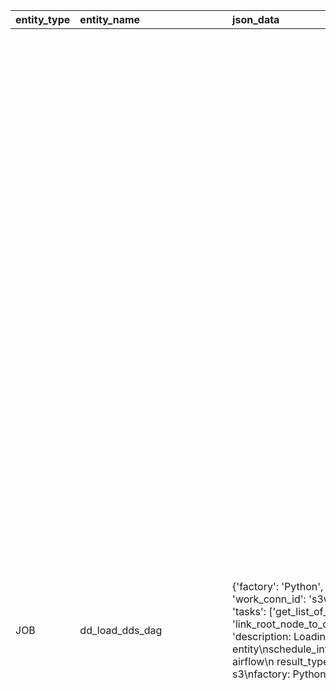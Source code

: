 | entity_type   | entity_name                   | json_data                                                                                                                                                                                                                                                                                                                                                                                                                                                                                                                                                                                                                                                                                                                                                                                                                                                                                                                                                                                                                                                                                                                                                                                                                                                                                                                                                                                     | urn                                              | entity_name_short   | search_data                                                                    | json_system                                                       | info                                                                      | codes                                                                                                                                                                                                                                                                                                                                                                                                                                                                                                                                                                                                                                                                                                                                                                                                                                                                                                                                                                                                                                                                                                                                                                                                                                                                                                                                                                                                                                                                                                                                                                                                                                                                                                                                                                                                                                                                                                                                                                                                                                                                                                                                                                                                                                                                                                                                                                                                                                                                                                                                                                                                                                                                                                                                                                                                                                                                                                                                                                                                                                                                                                                                                                                                                                                                                                                                                                                                                                                                                                                                                                                                                                                                                                                                                                                                                                                                                                                                                                                                                                                                                                                                                                                                                                                                                                                                                                                                                                                                                                                                                                                                                                                                                                                                                                                                                                                                                                                                                                                                                                                                                                                                                                                                                                                                                                                                                                                                                                                                                                                                                                                                                                                                                                                                                                                                                                                                                                                                                                                                                                                                                                                                                                                                                                                                                                                                                                                                                                                                                                                                                                                                                                                                                                                                                                                                                                                                                                                                                                                                                                                                                                                                                                                                                                                                                                                                                                                                                                                                                                                                                                                                                                                                                                                                                                                                                                                                                                                                                                                                                                                                                                                                                                                                                                                                                                                                                                                                                                                                                                                                                                                                                                                                                                                                                                                                                                                                                                                                                                                                                                                                                                                                                                                                                                                                                                                                                                                                                                                                                                                                                                                                                                                                                                                                                                                                                                                                                                                                                                                                                                                                                                                                                                                                                                                                                                                                                                                                                                                                                                                                                                                                                                                                                                                                                                                                                                                                                                                                                                                                                                                                                                                                                                                                                                                                                                                                                                                                                                                                                                                                                                                                                                                                                                                                                                                                                                                                                                                                                                                                                                                                                                                                                                                                                                                                                                                                                                                                                                                                                                                                                                                                                                                                                                                                                                                                                                                                                                                                                                                                                                                                                                                                                                                                                                                                                                                                                                                                                                                                                                                                                                                                                                                                                                                                                                                                                                                                                                                                                                                                                                                                                                                                                                                                                                                                                                                                                                                                                                                                                                                                                                                                                                                                                                                                                                                                                                                                                                                                                                                                                                                                                                                                                                                                                                                                                                                                                                                                                                                                                                                                                                                                                                                                                                                                                                                                                                                                                                                                                                                                                                                                                                                                                                                                                                                                                                                                                                                                                                                                                                                                                                                                                                                                                                                                                                                                                                                                                                                                                                                                                                                                                                                                                                                                                                                                                                                                                                                                                                                                                                                                                                                                                                                                                                                                                                                                                                                                                                                                                                                                                                                                                                                                                                                                                                                                                                                                                                                                                                                                                                                                                                                                                                                                                                                                                                                                                                                                                                                                                                                                                                                                                                                                                                                                                                                                                                                                                                                                                                                                                                                                                                                                                                                                                                                                                                                                                                                                                                                                                   | tags                 |
|:--------------|:------------------------------|:----------------------------------------------------------------------------------------------------------------------------------------------------------------------------------------------------------------------------------------------------------------------------------------------------------------------------------------------------------------------------------------------------------------------------------------------------------------------------------------------------------------------------------------------------------------------------------------------------------------------------------------------------------------------------------------------------------------------------------------------------------------------------------------------------------------------------------------------------------------------------------------------------------------------------------------------------------------------------------------------------------------------------------------------------------------------------------------------------------------------------------------------------------------------------------------------------------------------------------------------------------------------------------------------------------------------------------------------------------------------------------------------|:-------------------------------------------------|:--------------------|:-------------------------------------------------------------------------------|:------------------------------------------------------------------|:--------------------------------------------------------------------------|:--------------------------------------------------------------------------------------------------------------------------------------------------------------------------------------------------------------------------------------------------------------------------------------------------------------------------------------------------------------------------------------------------------------------------------------------------------------------------------------------------------------------------------------------------------------------------------------------------------------------------------------------------------------------------------------------------------------------------------------------------------------------------------------------------------------------------------------------------------------------------------------------------------------------------------------------------------------------------------------------------------------------------------------------------------------------------------------------------------------------------------------------------------------------------------------------------------------------------------------------------------------------------------------------------------------------------------------------------------------------------------------------------------------------------------------------------------------------------------------------------------------------------------------------------------------------------------------------------------------------------------------------------------------------------------------------------------------------------------------------------------------------------------------------------------------------------------------------------------------------------------------------------------------------------------------------------------------------------------------------------------------------------------------------------------------------------------------------------------------------------------------------------------------------------------------------------------------------------------------------------------------------------------------------------------------------------------------------------------------------------------------------------------------------------------------------------------------------------------------------------------------------------------------------------------------------------------------------------------------------------------------------------------------------------------------------------------------------------------------------------------------------------------------------------------------------------------------------------------------------------------------------------------------------------------------------------------------------------------------------------------------------------------------------------------------------------------------------------------------------------------------------------------------------------------------------------------------------------------------------------------------------------------------------------------------------------------------------------------------------------------------------------------------------------------------------------------------------------------------------------------------------------------------------------------------------------------------------------------------------------------------------------------------------------------------------------------------------------------------------------------------------------------------------------------------------------------------------------------------------------------------------------------------------------------------------------------------------------------------------------------------------------------------------------------------------------------------------------------------------------------------------------------------------------------------------------------------------------------------------------------------------------------------------------------------------------------------------------------------------------------------------------------------------------------------------------------------------------------------------------------------------------------------------------------------------------------------------------------------------------------------------------------------------------------------------------------------------------------------------------------------------------------------------------------------------------------------------------------------------------------------------------------------------------------------------------------------------------------------------------------------------------------------------------------------------------------------------------------------------------------------------------------------------------------------------------------------------------------------------------------------------------------------------------------------------------------------------------------------------------------------------------------------------------------------------------------------------------------------------------------------------------------------------------------------------------------------------------------------------------------------------------------------------------------------------------------------------------------------------------------------------------------------------------------------------------------------------------------------------------------------------------------------------------------------------------------------------------------------------------------------------------------------------------------------------------------------------------------------------------------------------------------------------------------------------------------------------------------------------------------------------------------------------------------------------------------------------------------------------------------------------------------------------------------------------------------------------------------------------------------------------------------------------------------------------------------------------------------------------------------------------------------------------------------------------------------------------------------------------------------------------------------------------------------------------------------------------------------------------------------------------------------------------------------------------------------------------------------------------------------------------------------------------------------------------------------------------------------------------------------------------------------------------------------------------------------------------------------------------------------------------------------------------------------------------------------------------------------------------------------------------------------------------------------------------------------------------------------------------------------------------------------------------------------------------------------------------------------------------------------------------------------------------------------------------------------------------------------------------------------------------------------------------------------------------------------------------------------------------------------------------------------------------------------------------------------------------------------------------------------------------------------------------------------------------------------------------------------------------------------------------------------------------------------------------------------------------------------------------------------------------------------------------------------------------------------------------------------------------------------------------------------------------------------------------------------------------------------------------------------------------------------------------------------------------------------------------------------------------------------------------------------------------------------------------------------------------------------------------------------------------------------------------------------------------------------------------------------------------------------------------------------------------------------------------------------------------------------------------------------------------------------------------------------------------------------------------------------------------------------------------------------------------------------------------------------------------------------------------------------------------------------------------------------------------------------------------------------------------------------------------------------------------------------------------------------------------------------------------------------------------------------------------------------------------------------------------------------------------------------------------------------------------------------------------------------------------------------------------------------------------------------------------------------------------------------------------------------------------------------------------------------------------------------------------------------------------------------------------------------------------------------------------------------------------------------------------------------------------------------------------------------------------------------------------------------------------------------------------------------------------------------------------------------------------------------------------------------------------------------------------------------------------------------------------------------------------------------------------------------------------------------------------------------------------------------------------------------------------------------------------------------------------------------------------------------------------------------------------------------------------------------------------------------------------------------------------------------------------------------------------------------------------------------------------------------------------------------------------------------------------------------------------------------------------------------------------------------------------------------------------------------------------------------------------------------------------------------------------------------------------------------------------------------------------------------------------------------------------------------------------------------------------------------------------------------------------------------------------------------------------------------------------------------------------------------------------------------------------------------------------------------------------------------------------------------------------------------------------------------------------------------------------------------------------------------------------------------------------------------------------------------------------------------------------------------------------------------------------------------------------------------------------------------------------------------------------------------------------------------------------------------------------------------------------------------------------------------------------------------------------------------------------------------------------------------------------------------------------------------------------------------------------------------------------------------------------------------------------------------------------------------------------------------------------------------------------------------------------------------------------------------------------------------------------------------------------------------------------------------------------------------------------------------------------------------------------------------------------------------------------------------------------------------------------------------------------------------------------------------------------------------------------------------------------------------------------------------------------------------------------------------------------------------------------------------------------------------------------------------------------------------------------------------------------------------------------------------------------------------------------------------------------------------------------------------------------------------------------------------------------------------------------------------------------------------------------------------------------------------------------------------------------------------------------------------------------------------------------------------------------------------------------------------------------------------------------------------------------------------------------------------------------------------------------------------------------------------------------------------------------------------------------------------------------------------------------------------------------------------------------------------------------------------------------------------------------------------------------------------------------------------------------------------------------------------------------------------------------------------------------------------------------------------------------------------------------------------------------------------------------------------------------------------------------------------------------------------------------------------------------------------------------------------------------------------------------------------------------------------------------------------------------------------------------------------------------------------------------------------------------------------------------------------------------------------------------------------------------------------------------------------------------------------------------------------------------------------------------------------------------------------------------------------------------------------------------------------------------------------------------------------------------------------------------------------------------------------------------------------------------------------------------------------------------------------------------------------------------------------------------------------------------------------------------------------------------------------------------------------------------------------------------------------------------------------------------------------------------------------------------------------------------------------------------------------------------------------------------------------------------------------------------------------------------------------------------------------------------------------------------------------------------------------------------------------------------------------------------------------------------------------------------------------------------------------------------------------------------------------------------------------------------------------------------------------------------------------------------------------------------------------------------------------------------------------------------------------------------------------------------------------------------------------------------------------------------------------------------------------------------------------------------------------------------------------------------------------------------------------------------------------------------------------------------------------------------------------------------------------------------------------------------------------------------------------------------------------------------------------------------------------------------------------------------------------------------------------------------------------------------------------------------------------------------------------------------------------------------------------------------------------------------------------------------------------------------------------------------------------------------------------------------------------------------------------------------------------------------------------------------------------------------------------------------------------------------------------------------------------------------------------------------------------------------------------------------------------------------------------------------------------------------------------------------------------------------------------------------------------------------------------------------------------------------------------------------------------------------------------------------------------------------------------------------------------------------------------------------------------------------------------------------------------------------------------------------------------------------------------------------------------------------------------------------------------------------------------------------------------------------------------------------------------------------------------------------------------------------------------------------------------------------------------------------------------------------------------------------------------------------------------------------------------------------------------------------------------------------------------------------------------------------------------------------------------------------------------------------------------------------------------------------------------------------------------------------------------------------------------------------------------------------------------------------------------------------------------------------------------------------------------------------------------------------------------------------------------------------------------------------------------------------------------------------------------------------------------------------------------------------------------------------------------------------------------------------------------------------------------------------------------------------------------------------------------------------------------------------------------------------------------------------------------------------------------------------------------------------------------------------------------------------------------------------------------------------------------------------------------------------------------------------------------------------------------|:---------------------|
| JOB           | dd_load_dds_dag               | {'factory': 'Python', 'default_args': {'owner': 'airflow', 'result_type': 'pickle', 'retries': 1, 'work_conn_id': 's3work', 'work_type': 's3'}, 'schedule_interval': '18 03 * * *', 'tasks': ['get_list_of_dags', 'add_code_files_to_dags', 'transform_dag_to_entity', 'link_root_node_to_dag', 'upload_dds_entity', 'upload_dds_relation'], 'meta_yaml': 'description: Loading meta information from dag to data detective entity\nschedule_interval: 18 03 * * *\ntags:\n  - dds\ndefault_args:\n  owner: airflow\n  result_type: pickle\n  retries: 1\n  work_conn_id: s3work\n  work_type: s3\nfactory: Python\n'}                                                                                                                                                                                                                                                                                                                                                                                                                                                                                                                                                                                                                                                                                                                                                                        | urn:job:dd:airflow:dd_load_dds_dag               |                     | urn:job:dd:airflow:dd_load_dds_dag dd_load_dds_dag                             | {'system_for_search': 'Data Detective', 'type_for_search': 'Job'} | Loading meta information from dag to data detective entity                | [{'header': 'DAG main meta.yaml', 'language': 'yaml', 'data': 'description: Loading meta information from dag to data detective entity\nschedule_interval: 18 03 * * *\ntags:\n  - dds\ndefault_args:\n  owner: airflow\n  result_type: pickle\n  retries: 1\n  work_conn_id: s3work\n  work_type: s3\nfactory: Python\n', 'opened': '1'}, {'header': 'code/code.py', 'language': 'py', 'data': 'from pathlib import Path\n\nfrom airflow.models import DagBag\nfrom pandas import DataFrame\nimport petl\n\nfrom data_detective_airflow.dag_generator import TDag\nfrom data_detective_airflow.operators import PgSingleTargetLoader, PyTransform\n\nfrom common.builders import JsonSystemBuilder, CodeBuilder\nfrom common.utilities.entity_enums import (\n    ENTITY_CORE_FIELDS, RELATION_CORE_FIELDS,\n    EntityTypes, EntityFields,\n    RelationTypes, RelationFields,\n)\nfrom common.urn import get_etl_job, get_tree_node\nfrom common.utilities.search_enums import SystemForSearch, TypeForSearch\n\n\ndef _get_code_files(path: str, code_type: str, exclude_files: list = None) -> list[dict]:\n    """Get contents of DAG code files\n\n    :param path: str name of absolute path to get code files\n    :param code_type: str suffix for code files (like *.py, *.sql, *.yaml)\n    :param exclude_files: list of relative path to exclude files\n    :return: list of dict [{\'name\': \'relative path to file name\n                            \'type\': \'suffix from code_type\'\n                            \'data\': \'contents of file in text mode\':}]\n    """\n    pathname = Path(path)\n    if not exclude_files:\n        exclude_files = []\n\n    result = [{\'name\': str(code_file.relative_to(pathname)),\n               \'type\': code_type,\n               \'data\': code_file.read_text(encoding=\'utf-8\')}\n              for code_file in pathname.glob(f\'**/*.{code_type}\')\n              if code_file not in [pathname / ex_file for ex_file in exclude_files]]\n\n    return result\n\n\ndef get_list_of_dags(_context: dict) -> tuple[tuple]:\n    """Get list of dags from airflow.models DagBag\n\n    :param _context: airflow DAG task run context\n    :return: tuple_of_tuples dags metadata (\'dag_id\', \'dag_dir\', \'factory\', \'schedule_interval\', \'description\',\n                                            \'default_args\', \'tags\', \'tasks\')\n    """\n    dag_info = [\'dag_id\', \'dag_dir\', \'factory\', \'schedule_interval\', \'description\', \'default_args\', \'tags\']\n\n    dag_list = [dag_info + [\'tasks\']] + [\n        ([getattr(dag, info, None) for info in dag_info] + [[task.task_id for task in dag.tasks]])\n        for dag in DagBag().dags.values()\n    ]\n\n    return petl.wrap(dag_list).tupleoftuples()\n\n\ndef add_code_files_to_dags(_context: dict, dags: tuple[tuple]) -> tuple[tuple]:\n    """Add code file contents to dags info\n\n    :param _context: airflow DAG task run context\n    :param dags: tuple_of_tuples dags metadata (\'dag_id\', \'dag_dir\', \'factory\', \'schedule_interval\', \'description\',\n                                                \'default_args\', \'tags\', \'tasks\')\n    :return: dags + (\'meta_yaml\', \'yaml_files\', \'py_files\', \'sql_files\')\n    """\n    result = (petl.wrap(dags)\n              .addfield(\'meta_yaml\', lambda row: (Path(row[\'dag_dir\']) / \'meta.yaml\').read_text(encoding=\'utf-8\'))\n              .addfield(\'yaml_files\', lambda row: _get_code_files(row[\'dag_dir\'], \'yaml\', exclude_files=[\'meta.yaml\']))\n              .addfield(\'py_files\', lambda row: _get_code_files(row[\'dag_dir\'], \'py\'))\n              .addfield(\'sql_files\', lambda row: _get_code_files(row[\'dag_dir\'], \'sql\'))\n              )\n\n    return result.tupleoftuples()\n\n\ndef transform_dag_to_entity(_context: dict, dags: tuple[tuple]) -> DataFrame:\n    """Transform DAGs metadata to dds entity table format\n\n    :param _context: airflow DAG task run context\n    :param dags: dags metadata (\'dag_id\', \'dag_dir\', \'factory\', \'schedule_interval\', \'description\',\n                                \'default_args\', \'tags\', \'tasks\', \'meta_yaml\', \'yaml_files\', \'py_files\', \'sql_files\')\n    :return: [ENTITY_CORE_FIELDS] + [EntityFields.JSON_SYSTEM, EntityFields.INFO, EntityFields.CODES]\n    """\n    json_system_builder = JsonSystemBuilder(\n        system_for_search=SystemForSearch.DATA_DETECTIVE.name,\n        type_for_search=TypeForSearch.JOB.name,\n    )\n\n    meta_yaml_code_builder = CodeBuilder(header=\'DAG main meta.yaml\', opened=True, language=\'yaml\')\n    dag_code_builder = CodeBuilder(opened=False)\n\n    result = (petl.wrap(dags)\n              .addfield(EntityFields.URN, lambda row: get_etl_job(\'dd\', \'airflow\', row[\'dag_id\']))\n              .addfield(EntityFields.ENTITY_NAME, lambda row: row[\'dag_id\'])\n              .addfield(EntityFields.ENTITY_NAME_SHORT, None)\n              .addfield(EntityFields.ENTITY_TYPE, EntityTypes.JOB)\n              .addfield(EntityFields.JSON_SYSTEM, json_system_builder())\n              .addfield(EntityFields.SEARCH_DATA,\n                        lambda row: f"{row[EntityFields.URN]} {row[EntityFields.ENTITY_NAME]}")\n              .addfield(EntityFields.JSON_DATA, lambda row: dict(factory=row[\'factory\'],\n                                                                 default_args=row[\'default_args\'],\n                                                                 schedule_interval=row[\'schedule_interval\'],\n                                                                 tasks=row[\'tasks\'],\n                                                                 meta_yaml=row[\'meta_yaml\']))\n              .addfield(EntityFields.CODES,\n                        lambda row: (\n                            [meta_yaml_code_builder(data=row[\'meta_yaml\'])] +\n                            [dag_code_builder(header=code[\'name\'], language=code[\'type\'], data=code[\'data\'])\n                             for code in row[\'yaml_files\']] +\n                            [dag_code_builder(header=code[\'name\'], language=code[\'type\'], data=code[\'data\'])\n                             for code in row[\'py_files\']] +\n                            [dag_code_builder(header=code[\'name\'], language=code[\'type\'], data=code[\'data\'])\n                             for code in row[\'sql_files\']]\n                        )\n                        )\n              .rename(\'description\', EntityFields.INFO)\n              .rename(\'tags\', EntityFields.TAGS)\n              .cut(list(ENTITY_CORE_FIELDS) + [EntityFields.JSON_SYSTEM, EntityFields.INFO,\n                                               EntityFields.CODES, EntityFields.TAGS])\n              .distinct(key=EntityFields.URN)\n              )\n\n    return result.todataframe()\n\n\ndef link_root_node_to_dag(_context: dict, dags: DataFrame) -> DataFrame:\n    """Link dags to root tree node urn:tree_node:root:etl_dags\n\n    :param _context: airflow DAG task run context\n    :param dags: [ENTITY_CORE_FIELDS] + [EntityFields.JSON_SYSTEM, EntityFields.INFO, EntityFields.CODES]]\n    :return: DataFrame RELATION_CORE_FIELDS\n    """\n    result = (petl.fromdataframe(dags)\n              .cut([EntityFields.URN])\n              .addfield(RelationFields.SOURCE, lambda row: get_tree_node([\'ETL DAGS\']))\n              .rename(EntityFields.URN, RelationFields.DESTINATION)\n              .addfield(RelationFields.TYPE, RelationTypes.Contains)\n              .addfield(RelationFields.ATTRIBUTE, None)\n              .cut(list(RELATION_CORE_FIELDS))\n              .distinct()\n              )\n    return result.todataframe()\n\n\ndef fill_dag(t_dag: TDag):\n\n    PyTransform(\n        task_id=\'get_list_of_dags\',\n        description=\'Get list of DAGs from airflow DagBag\',\n        transformer_callable=get_list_of_dags,\n        dag=t_dag,\n    )\n\n    PyTransform(\n        task_id=\'add_code_files_to_dags\',\n        description=\'Add code file contents to dags info\',\n        source=[\'get_list_of_dags\'],\n        transformer_callable=add_code_files_to_dags,\n        dag=t_dag,\n    )\n\n    PyTransform(\n        task_id=\'transform_dag_to_entity\',\n        description=\'Transform dags metadata to dds.entity\',\n        source=[\'add_code_files_to_dags\'],\n        transformer_callable=transform_dag_to_entity,\n        dag=t_dag,\n    )\n\n    PyTransform(\n        task_id=\'link_root_node_to_dag\',\n        description=\'Link dags to root tree node\',\n        transformer_callable=link_root_node_to_dag,\n        source=[\'transform_dag_to_entity\'],\n        dag=t_dag\n    )\n\n    PgSingleTargetLoader.upload_dds_entity(dag=t_dag, sources=[\'transform_dag_to_entity\'])\n    PgSingleTargetLoader.upload_dds_relation(dag=t_dag, sources=[\'link_root_node_to_dag\'])\n', 'opened': '0'}]                                                                                                                                                                                                                                                                                                                                                                                                                                                                                                                                                                                                                                                                                                                                                                                                                                                                                                                                                                                                                                                                                                                                                                                                                                                                                                                                                                                                                                                                                                                                                                                                                                                                                                                                                                                                                                                                                                                                                                                                                                                                                                                                                                                                                                                                                                                                                                                                                                                                                                                                                                                                                                                                                                                                                                                                                                                                                                                                                                                                                                                                                                                                                                                                                                                                                                                                                                                                                                                                                                                                                                                                                                                                                                                                                                                                                                                                                                                                                                                                                                                                                                                                                                                                                                                                                                                                                                                                                                                                                                                                                                                                                                                                                                                                                                                                                                                                                                                                                                                                                                                                                                                                                                                                                                                                                                                                                                                                                                                                                                                                                                                                                                                                                                                                                                                                                                                                                                                                                                                                                                                                                                                                                                                                                                                                                                                                                                                                                                                                                                                                                                                                                                                                                                                                                                                                                                                                                                                                                                                                                                                                                                                                                                                                                                                                                                                                                                                                                                                                                                                                                                                                                                                                                                                                                                                                                                                                                                                                                                                                                                                                                                                                                                                                                                                                                                                                                                                                                                                                                                                                                                                                                                                                                                                                                                                                                                                                                                                                                                                                                                                                                                                                                                                                                                                                                                                                                                                                                                                                                                                                                                                                                                                                                                                                                                                                                                                                                                                                                                                                                                                                                                                                                                                                                                                                                                                                                                                                                                                                                                                                                                                                                                                                                                                                      | ['dds']              |
| JOB           | dd_load_dds_pg                | {'factory': 'Python', 'default_args': {'owner': 'airflow', 'result_type': 'pickle', 'retries': 1, 'work_conn_id': 's3work', 'work_type': 's3'}, 'schedule_interval': '13 03 * * *', 'tasks': ['dump_pg_schemas', 'dump_pg_tables', 'dump_pg_columns', 'transform_schema_to_entity', 'transform_table_to_entity', 'transform_column_to_entity', 'link_schema_to_table', 'link_table_to_column', 'link_root_node_to_schema', 'append_entities', 'append_relations', 'upload_dds_entity', 'upload_dds_relation'], 'meta_yaml': 'description: Loading meta information from postgres database\nschedule_interval: 13 03 * * *\ntags:\n  - dds\ndefault_args:\n  owner: airflow\n  result_type: pickle\n  retries: 1\n  work_conn_id: s3work\n  work_type: s3\nfactory: Python\n'}                                                                                                                                                                                                                                                                                                                                                                                                                                                                                                                                                                                                                 | urn:job:dd:airflow:dd_load_dds_pg                |                     | urn:job:dd:airflow:dd_load_dds_pg dd_load_dds_pg                               | {'system_for_search': 'Data Detective', 'type_for_search': 'Job'} | Loading meta information from postgres database                           | [{'header': 'DAG main meta.yaml', 'language': 'yaml', 'data': 'description: Loading meta information from postgres database\nschedule_interval: 13 03 * * *\ntags:\n  - dds\ndefault_args:\n  owner: airflow\n  result_type: pickle\n  retries: 1\n  work_conn_id: s3work\n  work_type: s3\nfactory: Python\n', 'opened': '1'}, {'header': 'code/code.py', 'language': 'py', 'data': 'from pandas import DataFrame\nimport petl\n\nfrom data_detective_airflow.constants import PG_CONN_ID\nfrom data_detective_airflow.dag_generator import TDag\nfrom data_detective_airflow.operators import DBDump, PgSingleTargetLoader, PyTransform\nfrom data_detective_airflow.utils.petl_utils import appender_petl2pandas\n\nfrom common.builders import JsonSystemBuilder, TableInfoBuilder, TableInfoDescriptionType\nfrom common.urn import get_tree_node, get_schema, get_table, get_column\nfrom common.utils import get_readable_size_bytes\nfrom common.utilities.entity_enums import (\n    ENTITY_CORE_FIELDS, RELATION_CORE_FIELDS,\n    EntityTypes, EntityFields,\n    RelationTypes, RelationFields\n)\nfrom common.utilities.search_enums import CardType, SystemForSearch, TypeForSearch\n\n\ndef transform_schema_to_entity(_context: dict, schemas: DataFrame) -> tuple[tuple]:\n    """Transform schema metadata to dds entity table format\n    :param _context: airflow DAG task run context\n    :param schemas: Dataframe[\'schema_name\', \'schema_owner\', \'schema_acl\', \'schema_description\']\n    :return: petl.tables(ENTITY_CORE_FIELDS + EntityFields.TABLES, EntityFields.JSON_SYSTEM, EntityFields.INFO)\n    """\n    json_system_builder = JsonSystemBuilder(\n        system_for_search=SystemForSearch.POSTGRES.name,\n        type_for_search=TypeForSearch.SCHEMA.name,\n        card_type=CardType.SCHEMA.name,\n    )\n\n    schema_table_info_description = TableInfoDescriptionType(\n        keys={\n            \'schema_owner\': \'Owner\',\n            \'schema_acl\': \'Access privileges\',\n        },\n        header=\'General\',\n        display_headers=\'0\',\n        orientation=\'vertical\'\n    )\n    schema_table_info_builder = TableInfoBuilder(schema_table_info_description)\n\n    result = (petl.fromdataframe(schemas)\n              .addfield(EntityFields.ENTITY_TYPE, EntityTypes.SCHEMA)\n              .addfield(EntityFields.ENTITY_NAME, lambda row: row[\'schema_name\'])\n              .addfield(EntityFields.ENTITY_NAME_SHORT, None)\n              .addfield(EntityFields.URN,\n                        lambda row: get_schema(\'postgres\', \'pg\', \'airflow\', row[EntityFields.ENTITY_NAME]))\n              .rename(\'schema_description\', EntityFields.INFO)\n              .addfield(EntityFields.JSON_DATA,\n                        lambda row: dict(schema_owner=row[\'schema_owner\'], schema_acl=row[\'schema_acl\']))\n              .addfield(EntityFields.TABLES, lambda row: [schema_table_info_builder(row)])\n              .addfield(EntityFields.JSON_SYSTEM, json_system_builder())\n              .addfield(EntityFields.SEARCH_DATA,\n                        lambda row: f"{row[EntityFields.URN]} {row[EntityFields.ENTITY_NAME]}")\n              .cut(list(ENTITY_CORE_FIELDS)\n                   + [EntityFields.TABLES, EntityFields.JSON_SYSTEM, EntityFields.INFO])\n              .distinct(key=EntityFields.URN)\n              )\n    return result.tupleoftuples()\n\n\ndef transform_table_to_entity(_context: dict, tables: DataFrame) -> tuple[tuple]:\n    """Transform tables metadata to dds entity table format\n    :param _context: airflow DAG task run context\n    :param tables: Dataframe[\'schema_name\', \'table_name\', \'table_owner\', \'estimated_rows\',\n                             \'table_size\', \'full_table_size\', \'index_json\']\n    :return: petl.tables(ENTITY_CORE_FIELDS + EntityFields.TABLES, EntityFields.JSON_SYSTEM)\n    """\n    json_system_builder = JsonSystemBuilder(\n        system_for_search=SystemForSearch.POSTGRES.name,\n        type_for_search=TypeForSearch.TABLE.name,\n        card_type=CardType.TABLE.name,\n    )\n\n    table_size_description = TableInfoDescriptionType(\n        keys={\n            \'table_owner\': \'Owner\',\n            \'estimated_rows\': \'Rows\',\n            \'table_size\': \'Data size\',\n            \'full_table_size\': \'Total relation size\',\n        },\n        header=\'General\',\n        display_headers=\'0\',\n        orientation=\'vertical\',\n        serializers={\n            \'table_size\': get_readable_size_bytes,\n            \'full_table_size\': get_readable_size_bytes,\n        },\n    )\n    table_size_builder = TableInfoBuilder(table_size_description)\n\n    table_index_description = TableInfoDescriptionType(\n        keys={\n            \'name\': \'Name\',\n            \'ddl\': \'Definitions\',\n        },\n        header=\'Table indexes\',\n        display_headers=\'1\',\n        orientation=\'horizontal\'\n    )\n    table_index_builder = TableInfoBuilder(table_index_description)\n\n    table_rights_description = TableInfoDescriptionType(\n        keys={\n            \'grantee\': \'Account name\',\n            \'rights\': \'Enable privilege\',\n        },\n        header=\'Table rights\',\n        display_headers=\'1\',\n        orientation=\'horizontal\'\n    )\n    table_rights_builder = TableInfoBuilder(table_rights_description)\n\n    result = (petl.fromdataframe(tables)\n              .addfield(EntityFields.URN,\n                        lambda row: get_table(\'postgres\', \'pg\', \'airflow\', row[\'schema_name\'], row[\'table_name\']))\n              .addfield(EntityFields.ENTITY_NAME, lambda row: f"{row[\'schema_name\']}.{row[\'table_name\']}")\n              .rename(\'table_name\', EntityFields.ENTITY_NAME_SHORT)\n              .addfield(EntityFields.ENTITY_TYPE, EntityTypes.TABLE)\n              .addfield(EntityFields.SEARCH_DATA,\n                        lambda row: f"{row[EntityFields.URN]} {row[EntityFields.ENTITY_NAME]}")\n              .addfield(EntityFields.JSON_SYSTEM, json_system_builder())\n              .addfield(EntityFields.JSON_DATA,\n                        lambda row: dict(estimated_rows=row[\'estimated_rows\'],\n                                         table_size=row[\'table_size\'],\n                                         full_table_size=row[\'full_table_size\'],\n                                         index_json=row[\'index_json\'],\n                                         table_rights=row[\'table_rights\']))\n              .addfield(EntityFields.TABLES, lambda row: [table_size_builder(row),\n                                                          table_index_builder(row[\'index_json\'] or {}),\n                                                          table_rights_builder(row[\'table_rights\'] or {})])\n              .cut(list(ENTITY_CORE_FIELDS) + [EntityFields.TABLES, EntityFields.JSON_SYSTEM])\n              .distinct(key=EntityFields.URN)\n              )\n    return result.tupleoftuples()\n\n\ndef transform_column_to_entity(_context: dict, columns: DataFrame) -> tuple[tuple]:\n    """Transform tables metadata to dds entity table format\n    :param _context: airflow DAG task run context\n    :param columns: Dataframe[\'schema_name\', \'table_name\', \'column_name\', \'column_type\', \'ordinal_position\']\n    :return: petl.tables(ENTITY_CORE_FIELDS + EntityFields.TABLES, EntityFields.JSON_SYSTEM)\n    """\n    json_system_builder = JsonSystemBuilder(\n        system_for_search=SystemForSearch.POSTGRES.name,\n        type_for_search=TypeForSearch.COLUMN.name,\n    )\n\n    column_table_info_description = TableInfoDescriptionType(\n        keys={\n            \'column_type\': \'Type\',\n            \'ordinal_position\': \'Position\',\n        },\n        header=\'General\',\n        display_headers=\'0\',\n        orientation=\'vertical\'\n    )\n    column_table_info_builder = TableInfoBuilder(column_table_info_description)\n\n    result = (petl.fromdataframe(columns)\n              .addfield(EntityFields.URN,\n                        lambda row: get_column(\'postgres\', \'pg\', \'airflow\',\n                                               row[\'schema_name\'], row[\'table_name\'], row[\'column_name\']))\n              .addfield(EntityFields.ENTITY_NAME,\n                        lambda row: f"{row[\'schema_name\']}.{row[\'table_name\']}.{row[\'column_name\']}")\n              .addfield(EntityFields.ENTITY_NAME_SHORT, lambda row: row[\'column_name\'])\n              .addfield(EntityFields.ENTITY_TYPE, EntityTypes.COLUMN)\n              .addfield(EntityFields.SEARCH_DATA,\n                        lambda row: f"{row[EntityFields.URN]} {row[EntityFields.ENTITY_NAME]}")\n              .addfield(EntityFields.JSON_DATA,\n                        lambda row: dict(ordinal_position=row[\'ordinal_position\'], column_type=row[\'column_type\']))\n              .addfield(EntityFields.JSON_SYSTEM, json_system_builder())\n              .addfield(EntityFields.TABLES, lambda row: [column_table_info_builder(row)])\n              .cut(list(ENTITY_CORE_FIELDS) + [EntityFields.TABLES, EntityFields.JSON_SYSTEM])\n              .distinct(key=EntityFields.URN)\n              )\n    return result.tupleoftuples()\n\n\ndef link_schema_to_table(_context: dict, tables: DataFrame) -> tuple[tuple]:\n    """Link schemas entity to tables\n    :param _context: airflow DAG task run context\n    :param tables: Dataframe[\'schema_name\', \'table_name\', \'table_owner\', \'estimated_rows\',\n                             \'table_size\', \'full_table_size\', \'index_json\']\n    :return: RELATION_CORE_FIELDS\n    """\n    result = (petl.fromdataframe(tables)\n              .addfield(RelationFields.SOURCE,\n                        lambda row: get_schema(\'postgres\', \'pg\', \'airflow\', row[\'schema_name\']))\n              .addfield(RelationFields.DESTINATION,\n                        lambda row: get_table(\'postgres\', \'pg\', \'airflow\', row[\'schema_name\'], row[\'table_name\']))\n              .addfield(RelationFields.TYPE, RelationTypes.Contains)\n              .addfield(RelationFields.ATTRIBUTE, None)\n              .cut(list(RELATION_CORE_FIELDS))\n              .distinct()\n              )\n    return result.tupleoftuples()\n\n\ndef link_table_to_column(_context: dict, columns: DataFrame) -> tuple[tuple]:\n    """Link tables entity to columns\n    :param _context: airflow DAG task run context\n    :param columns: Dataframe[\'schema_name\', \'table_name\', \'column_name\', \'column_type\', \'ordinal_position\']\n    :return: RELATION_CORE_FIELDS\n    """\n    result = (petl.fromdataframe(columns)\n              .addfield(RelationFields.SOURCE,\n                        lambda row: get_table(\'postgres\', \'pg\', \'airflow\', row[\'schema_name\'], row[\'table_name\']))\n              .addfield(RelationFields.DESTINATION,\n                        lambda row: get_column(\'postgres\', \'pg\', \'airflow\',\n                                               row[\'schema_name\'], row[\'table_name\'], row[\'column_name\']))\n              .addfield(RelationFields.TYPE, RelationTypes.Contains)\n              .addfield(RelationFields.ATTRIBUTE, None)\n              .cut(list(RELATION_CORE_FIELDS))\n              .distinct()\n              )\n    return result.tupleoftuples()\n\n\ndef link_root_node_to_schema(_context: dict, schemas: DataFrame) -> tuple[tuple]:\n    """Link schemas to root tree node urn:tree_node:root:database\n    :param _context: airflow DAG task run context\n    :param schemas: Dataframe[\'schema_name\', \'schema_owner\', \'schema_acl\', \'schema_description\']\n    :return: RELATION_CORE_FIELDS\n    """\n    result = (petl.fromdataframe(schemas)\n              .addfield(RelationFields.SOURCE, lambda row: get_tree_node([\'Database\']))\n              .addfield(RelationFields.DESTINATION,\n                        lambda row: get_schema(\'postgres\', \'pg\', \'airflow\', row[\'schema_name\']))\n              .addfield(RelationFields.TYPE, RelationTypes.Contains)\n              .addfield(RelationFields.ATTRIBUTE, None)\n              .cut(list(RELATION_CORE_FIELDS))\n              .distinct()\n              )\n    return result.tupleoftuples()\n\n\ndef fill_dag(t_dag: TDag):\n\n    DBDump(\n        task_id=\'dump_pg_schemas\',\n        description=\'Dump schemas from pg database\',\n        conn_id=PG_CONN_ID,\n        sql=\'/code/dump_schemas.sql\',\n        dag=t_dag,\n    )\n\n    DBDump(\n        task_id=\'dump_pg_tables\',\n        description=\'Dump tables from pg database\',\n        conn_id=PG_CONN_ID,\n        sql=\'/code/dump_tables.sql\',\n        dag=t_dag,\n    )\n\n    DBDump(\n        task_id=\'dump_pg_columns\',\n        description=\'Dump columns from pg database\',\n        conn_id=PG_CONN_ID,\n        sql=\'/code/dump_columns.sql\',\n        dag=t_dag,\n    )\n\n    PyTransform(\n        task_id=\'transform_schema_to_entity\',\n        description=\'Transform schemas metadata to dds.entity\',\n        source=[\'dump_pg_schemas\'],\n        transformer_callable=transform_schema_to_entity,\n        dag=t_dag,\n    )\n\n    PyTransform(\n        task_id=\'transform_table_to_entity\',\n        description=\'Transform tables metadata to dds.entity\',\n        source=[\'dump_pg_tables\'],\n        transformer_callable=transform_table_to_entity,\n        dag=t_dag,\n    )\n\n    PyTransform(\n        task_id=\'transform_column_to_entity\',\n        description=\'Transform columns metadata to dds.entity\',\n        source=[\'dump_pg_columns\'],\n        transformer_callable=transform_column_to_entity,\n        dag=t_dag,\n    )\n\n    PyTransform(\n        task_id=\'link_schema_to_table\',\n        description=\'Link schemas to tables for dds.relation\',\n        source=[\'dump_pg_tables\'],\n        transformer_callable=link_schema_to_table,\n        dag=t_dag,\n    )\n\n    PyTransform(\n        task_id=\'link_table_to_column\',\n        description=\'Link tables to columns for dds.relation\',\n        source=[\'dump_pg_columns\'],\n        transformer_callable=link_table_to_column,\n        dag=t_dag,\n    )\n\n    PyTransform(\n        task_id=\'link_root_node_to_schema\',\n        description=\'Link schemas to root tree node\',\n        transformer_callable=link_root_node_to_schema,\n        source=[\'dump_pg_schemas\'],\n        dag=t_dag\n    )\n\n    PyTransform(\n        task_id=\'append_entities\',\n        description=\'Append entities to load in entity table\',\n        source=[\'transform_schema_to_entity\',\n                \'transform_table_to_entity\',\n                \'transform_column_to_entity\'],\n        transformer_callable=appender_petl2pandas,\n        dag=t_dag,\n    )\n\n    PyTransform(\n        task_id=\'append_relations\',\n        description=\'Append relations to load in relation table\',\n        source=[\'link_root_node_to_schema\',\n                \'link_schema_to_table\',\n                \'link_table_to_column\'],\n        transformer_callable=appender_petl2pandas,\n        dag=t_dag,\n    )\n\n    PgSingleTargetLoader.upload_dds_entity(dag=t_dag, sources=[\'append_entities\'])\n    PgSingleTargetLoader.upload_dds_relation(dag=t_dag, sources=[\'append_relations\'])\n', 'opened': '0'}, {'header': 'code/dump_tables.sql', 'language': 'sql', 'data': "with ns as (\n    select oid, nspname\n    from pg_namespace\n    where true\n      and nspname !~ '^pg_'\n      and nspname !~ '^wrk_dd_'\n      and nspname <> 'information_schema'\n),\n     ind as (\n         select schemaname as schema_name,\n                tablename  as table_name,\n                jsonb_agg(\n                        jsonb_build_object(\n                                'name', indexname,\n                                'ddl', indexdef\n                            )\n                    )      as index_json\n         from pg_indexes\n         where True\n           and schemaname !~ '^pg_'\n           and schemaname !~ '^wrk_dd_'\n         group by schemaname, tablename\n     ),\n     table_grantee as (select grantee,\n                              table_schema,\n                              table_name,\n                              array_agg(privilege_type) as rights\n                       from information_schema.role_table_grants\n                       where true\n                         and table_schema !~ '^pg_'\n                         and table_schema !~ '^wrk_dd_'\n                         and table_schema <> 'information_schema'\n                       group by table_schema, table_name, grantee\n     ),\n     table_rights as (\n         select table_schema,\n                table_name,\n                jsonb_agg(jsonb_build_object(\n                        'grantee', grantee,\n                        'rights', rights)) as table_rights\n         from table_grantee\n         group by table_schema, table_name\n     )\nselect lower(ns.nspname)                        as schema_name,\n       lower(tbl.relname)                       as table_name,\n       pg_catalog.pg_get_userbyid(tbl.relowner) as table_owner,\n       coalesce(tbl.reltuples::bigint, 0)       as estimated_rows,\n       pg_table_size(tbl.oid)                   as table_size,\n       pg_total_relation_size(tbl.oid)          as full_table_size,\n       ind.index_json                           as index_json,\n       tr.table_rights                          as table_rights\nfrom pg_class as tbl\n         inner join ns as ns on ns.oid = tbl.relnamespace\n         left join ind as ind on ind.schema_name = ns.nspname and ind.table_name = tbl.relname\n         left join table_rights as tr on tr.table_schema = ns.nspname and tr.table_name = tbl.relname\nwhere tbl.relkind in ('r', 'p')\n;\n", 'opened': '0'}, {'header': 'code/dump_columns.sql', 'language': 'sql', 'data': "with ns as (\n    select oid, nspname\n    from pg_namespace\n    where true\n      and nspname !~ '^pg_'\n      and nspname !~ '^wrk_dd_'\n      and nspname <> 'information_schema'\n)\nselect lower(ns.nspname)                               as schema_name,\n       lower(cl.relname)                               as table_name,\n       lower(f.attname)                                as column_name,\n       pg_catalog.format_type(f.atttypid, f.atttypmod) as column_type,\n       f.attnum                                        as ordinal_position\nfrom pg_attribute f\n         inner join pg_class cl\n                    on f.attrelid = cl.oid and cl.relkind in ('r', 'p')\n         inner join ns as ns\n                    on cl.relnamespace = ns.oid\nwhere true\n  and attnum > 0\n  and f.attisdropped is false\n;\n", 'opened': '0'}, {'header': 'code/dump_schemas.sql', 'language': 'sql', 'data': "select lower(ns.nspname)                                  as schema_name,\n       pg_catalog.pg_get_userbyid(ns.nspowner)            as schema_owner,\n       pg_catalog.array_to_json(ns.nspacl)                as schema_acl,\n       pg_catalog.obj_description(ns.oid, 'pg_namespace') as schema_description\nfrom pg_namespace as ns\nwhere true\n  and ns.nspname !~ '^pg_'\n  and ns.nspname !~ '^wrk_dd_'\n  and ns.nspname <> 'information_schema'\n;\n", 'opened': '0'}] | ['dds']              |
| JOB           | dd_load_dds_root              | {'factory': 'YAML', 'default_args': {'owner': 'airflow', 'result_type': 'pickle', 'retries': 1, 'work_type': 'file'}, 'schedule_interval': '5 1 * * *', 'tasks': ['dump_root_nodes_entities', 'dump_root_nodes_relations', 'upload_dds_entity', 'upload_dds_relation'], 'meta_yaml': "description: Loading root entities\nschedule_interval: '5 1 * * *'\ntags:\n  - tuning\ndefault_args:\n  owner: airflow\n  result_type: pickle\n  retries: 1\n  work_type: file\nfactory: YAML\ntasks:\n\n  - task_id: dump_root_nodes_entities\n    description: Generate tree nodes\n    type: data_detective_airflow.operators.PythonDump\n    python_callable: dump_root_nodes_entities\n    op_kwargs:\n      file_name: root_nodes.yaml\n\n  - task_id: dump_root_nodes_relations\n    description: Create relations between tree nodes\n    type: data_detective_airflow.operators.PythonDump\n    python_callable: dump_root_nodes_relations\n    op_kwargs:\n      file_name: root_nodes.yaml\n\n  - description: Upload to dds.entity\n    type: data_detective_airflow.operators.upload_mg_entity\n    sources:\n    - dump_root_nodes_entities\n\n  - description: Upload to dds.relations\n    type: data_detective_airflow.operators.upload_mg_relation\n    sources:\n    - dump_root_nodes_relations\n"}                                                                                 | urn:job:dd:airflow:dd_load_dds_root              |                     | urn:job:dd:airflow:dd_load_dds_root dd_load_dds_root                           | {'system_for_search': 'Data Detective', 'type_for_search': 'Job'} | Loading root entities                                                     | [{'header': 'DAG main meta.yaml', 'language': 'yaml', 'data': "description: Loading root entities\nschedule_interval: '5 1 * * *'\ntags:\n  - tuning\ndefault_args:\n  owner: airflow\n  result_type: pickle\n  retries: 1\n  work_type: file\nfactory: YAML\ntasks:\n\n  - task_id: dump_root_nodes_entities\n    description: Generate tree nodes\n    type: data_detective_airflow.operators.PythonDump\n    python_callable: dump_root_nodes_entities\n    op_kwargs:\n      file_name: root_nodes.yaml\n\n  - task_id: dump_root_nodes_relations\n    description: Create relations between tree nodes\n    type: data_detective_airflow.operators.PythonDump\n    python_callable: dump_root_nodes_relations\n    op_kwargs:\n      file_name: root_nodes.yaml\n\n  - description: Upload to dds.entity\n    type: data_detective_airflow.operators.upload_mg_entity\n    sources:\n    - dump_root_nodes_entities\n\n  - description: Upload to dds.relations\n    type: data_detective_airflow.operators.upload_mg_relation\n    sources:\n    - dump_root_nodes_relations\n", 'opened': '1'}, {'header': 'etc/root_nodes.yaml', 'language': 'yaml', 'data': 'root:\n  info: The root entity\n  contains:\n\n    Documentation:\n      info: >\n        Service documentation\n\n    Database:\n      info: >\n        Metadata of schemas, tables and columns in Data Detective postgres database\n\n    ETL DAGS:\n      info: >\n        Metadata of Directed Acyclic Graph loaded metadata to Data Detective database\n      link: https://github.com/Tinkoff/data-detective/tree/master/data-detective-etl/dags\n\n    Data Detective:\n      info: >\n        This section contains all available information about Data Detective\n      contains:\n\n        Logical Model:\n          info: >\n            Description of tables in the Data Detective service\n\n        Physical Model:\n          info: This section contains technical information on Data Detective tables\n\n        DAGs:\n          info: This section contains information on all ETL processes in the Data Platform\n', 'opened': '0'}, {'header': 'code/code.py', 'language': 'py', 'data': 'from io import StringIO\nfrom pathlib import Path\n\nimport yaml\nfrom pandas import DataFrame\n\nfrom common.urn import get_tree_node\nfrom common.utilities.entity_enums import EntityTypes, RelationTypes\nfrom common.builders import LinkBuilder\n\ndef walk_relations(nodes: dict, source: tuple[str] = None) -> dict:\n    """Observe root_nodes with outputting relationships\n    :param nodes: Nested hierarchical dictionary of tree_node\n    :param source: List of parents for tree_node\n    :return: Dict\n    """\n    for key, value in nodes.items():\n        path = source + (key, ) if source and key != \'root\' else (key, )\n        if \'contains\' in value:\n            yield from walk_relations(value[\'contains\'], path)\n        yield {\'source\': source, \'destination\': path}\n\n\ndef walk_entities(nodes: dict, source: tuple[str] = None) -> dict:\n    """Observe root_nodes with listing entities and their attributes\n    :param nodes: Nested hierarchical dictionary of tree_node\n    :param source: List of parents for tree_node\n    :return: Dict\n    """\n    for key, value in nodes.items():\n        path = source + (key, ) if source and key != \'root\' else (key, )\n        if \'contains\' in value:\n            yield from walk_entities(value[\'contains\'], path)\n        res = {\'path\': path}\n        json_data = {k: v for k, v in value.items() if k != \'contains\'}\n        res.update({\'json_data\': json_data})\n        yield res\n\n\ndef dump_root_nodes_entities(context: dict, file_name: str) -> DataFrame:\n    """Get entities for tree_node from root_nodes.yaml\n    :param context: Execution context\n    :param file_name: File name\n    :return: DataFrame\n    """\n    raw = yaml.safe_load(StringIO(Path(f\'{context["dag"].etc_dir}/{file_name}\').read_text()))\n    root_nodes = DataFrame.from_dict(walk_entities(raw))\n    root_nodes[\'urn\'] = root_nodes.apply(\n        lambda row: get_tree_node(row[\'path\']),\n        axis=1\n    )\n    root_nodes[\'entity_name\'] = root_nodes[\'path\'].apply(lambda path: path[-1])\n    root_nodes[\'loaded_by\'] = context[\'dag\'].dag_id\n    root_nodes[\'entity_type\'] = EntityTypes.TREE_NODE\n    root_nodes[\'entity_name_short\'] = None\n    root_nodes[\'search_data\'] = root_nodes[\'urn\'] + \' \' + root_nodes[\'entity_name\'].str.lower()\n    root_nodes[\'info\'] = root_nodes[\'json_data\'].apply(lambda row: row.pop(\'info\', \'\'))\n    links_builder = LinkBuilder()\n    root_nodes[\'links\'] = root_nodes[\'json_data\'].apply(links_builder)\n    return root_nodes[[\'urn\', \'entity_name\', \'loaded_by\', \'entity_type\', \'entity_name_short\', \'search_data\',\n                       \'links\', \'info\']]\n\n\ndef dump_root_nodes_relations(context: dict, file_name: str) -> DataFrame:\n    """Get relations between tree_node from root_nodes.yaml\n    :param context: Execution context\n    :param file_name: File name\n    :return: DataFrame\n    """\n    raw = yaml.safe_load(StringIO(Path(f\'{context["dag"].etc_dir}/{file_name}\').read_text()))\n    root_nodes = DataFrame.from_dict(walk_relations(raw))\n\n    root_nodes = root_nodes[~root_nodes[\'source\'].isnull()]\n\n    root_nodes[\'source\'] = root_nodes.apply(\n        lambda row: get_tree_node(row[\'source\']),\n        axis=1\n    )\n    root_nodes[\'destination\'] = root_nodes.apply(\n        lambda row: get_tree_node(row[\'destination\']),\n        axis=1\n    )\n    root_nodes[\'type\'] = RelationTypes.Contains\n    root_nodes[\'loaded_by\'] = context[\'dag\'].dag_id\n    root_nodes[\'attribute\'] = None\n\n    return root_nodes[[\'source\', \'destination\', \'type\', \'loaded_by\', \'attribute\']]\n', 'opened': '0'}]                                                                                                                                                                                                                                                                                                                                                                                                                                                                                                                                                                                                                                                                                                                                                                                                                                                                                                                                                                                                                                                                                                                                                                                                                                                                                                                                                                                                                                                                                                                                                                                                                                                                                                                                                                                                                                                                                                                                                                                                                                                                                                                                                                                                                                                                                                                                                                                                                                                                                                                                                                                                                                                                                                                                                                                                                                                                                                                                                                                                                                                                                                                                                                                                                                                                                                                                                                                                                                                                                                                                                                                                                                                                                                                                                                                                                                                                                                                                                                                                                                                                                                                                                                                                                                                                                                                                                                                                                                                                                                                                                                                                                                                                                                                                                                                                                                                                                                                                                                                                                                                                                                                                                                                                                                                                                                                                                                                                                                                                                                                                                                                                                                                                                                                                                                                                                                                                                                                                                                                                                                                                                                                                                                                                                                                                                                                                                                                                                                                                                                                                                                                                                                                                                                                                                                                                                                                                                                                                                                                                                                                                                                                                                                                                                                                                                                                                                                                                                                                                                                                                                                                                                                                                                                                                                                                                                                                                                                                                                                                                                                                                                                                                                                                                                                                                                                                                                                                                                                                                                                                                                                                                                                                                                                                                                                                                                                                                                                                                                                                                                                                                                                                                                                                                                                                                                                                                                                                                                                                                                                                                                                                                                                                                                                                                                                                                                                                                                                                                                                                                                                                                                                                                                                                                                                                                                                                                                                                                                                                                                                                                                                                                                                                                                                                                                                                                                                                                                                                                                                                                                                                                                                                                                                                                                                                                                                                                                                                                                                                                                                                                                                                                                                                                                                                                                                                                                                                                                                                                                                                                                                                                                                                                                                                                                                                                                                                                                                                                                                                                                                                                                                                                                                                                                                                                                                                                                                                                                                                                                                                                                                                                                                                                                                                                                                                                                                                                                                                                                                                                                                                                                                                                                                                                                                                                                                                                                                                                                                                       | ['tuning']           |
| JOB           | dd_load_elastic_search        | {'factory': 'Python', 'default_args': {'owner': 'airflow', 'result_type': 'pickle', 'retries': 1, 'work_conn_id': 's3work', 'work_type': 's3'}, 'schedule_interval': '11 05 * * *', 'tasks': ['dump_search_data', 'apply_rank_to_entities', 'upload_dd_search'], 'meta_yaml': 'description: Loading search data to ElasticSearch\nschedule_interval: 11 05 * * *\ntags:\n  - search\ndefault_args:\n  owner: airflow\n  result_type: pickle\n  retries: 1\n  work_conn_id: s3work\n  work_type: s3\nfactory: Python\n'}                                                                                                                                                                                                                                                                                                                                                                                                                                                                                                                                                                                                                                                                                                                                                                                                                                                                       | urn:job:dd:airflow:dd_load_elastic_search        |                     | urn:job:dd:airflow:dd_load_elastic_search dd_load_elastic_search               | {'system_for_search': 'Data Detective', 'type_for_search': 'Job'} | Loading search data to ElasticSearch                                      | [{'header': 'DAG main meta.yaml', 'language': 'yaml', 'data': 'description: Loading search data to ElasticSearch\nschedule_interval: 11 05 * * *\ntags:\n  - search\ndefault_args:\n  owner: airflow\n  result_type: pickle\n  retries: 1\n  work_conn_id: s3work\n  work_type: s3\nfactory: Python\n', 'opened': '1'}, {'header': 'code/code.py', 'language': 'py', 'data': 'import json\nfrom fnmatch import fnmatch\nfrom pathlib import Path\nfrom typing import Union\n\nimport pandas as pd\nimport yaml\nfrom airflow.models.taskinstance import Context\nfrom airflow.providers.elasticsearch.hooks.elasticsearch import ElasticsearchSQLHook\nfrom data_detective_airflow.constants import PG_CONN_ID\nfrom data_detective_airflow.dag_generator import TDag\nfrom data_detective_airflow.operators import DBDump, PyTransform\n\n\ndef _apply_rank(entity: pd.Series, rank_groups: list[dict[str, str]]) -> Union[str, list[str], float, int]:\n    """Apply search rank for every entity\n    If more then one rank for entity choose max rank\n    If rank not found set rank 1\n    :param entity: dds.entity\n    :param rank_groups: search rank group for entity\n    :return: search rank\n    """\n    ranks = []\n\n    entity_name = entity[\'id\']\n    entity_type = entity[\'entity_type\']\n\n    for rank_group in rank_groups:\n        entity_mask_rank_group = rank_group[\'entity_name\']\n        entity_type_rank_group = rank_group[\'entity_type\']\n\n        if fnmatch(entity_name, entity_mask_rank_group) is True and entity_type == entity_type_rank_group:\n            ranks.append(rank_group[\'rank\'])\n\n    if ranks:\n        return max(ranks)\n\n    return 1\n\n\ndef apply_rank_to_entities(context: Context, source: pd.DataFrame) -> pd.DataFrame:\n    """Apply search rank to entities\n    :param context: Task running context\n    :param source: dds.entity\n    :return: dds.entity with rank\n    """\n\n    entities_with_weights = source\n\n    rank_file_dir = Path(f"{context[\'dag\'].etc_dir}/{\'entity_rank.yml\'}")\n    rank_file = yaml.safe_load(rank_file_dir.read_text(encoding=\'utf-8\'))\n    exploded_rank_file = (\n        pd.DataFrame.from_dict(rank_file)[[\'entity_name\', \'entity_type\', \'rank\']]\n        .explode(\'entity_type\')\n        .explode(\'entity_name\')\n    )\n    exploded_dicts = pd.DataFrame.to_dict(exploded_rank_file, orient=\'records\')\n    entities_with_weights[\'rank\'] = entities_with_weights.apply(lambda row: _apply_rank(row, exploded_dicts), axis=1)\n\n    return entities_with_weights\n\n\ndef upload_dd_search(_context: Context, source: pd.DataFrame, conn_id: str, index_name: str, chunk_size: int) -> None:\n    """Load search data to ElasticSearch\n    :param _context: Task running context\n    :param source: dds.entity with rank\n    :param conn_id: ElasticSearch connection id\n    :param index_name: ElasticSearch index to load search data\n    :param chunk_size: Number of entity to load with one ElasticSearch bulk operations\n    :return:\n    """\n\n    es_hook = ElasticsearchSQLHook(elasticsearch_conn_id=conn_id)\n    elastic = es_hook.get_conn().es\n\n    shard_num = 0\n    chunk_num = len(source.index) // chunk_size\n    while shard_num < chunk_num:\n        partly_df = source.head(chunk_size).to_dict(orient=\'records\')\n        source.drop(source.head(chunk_size).index, inplace=True)\n        body = \'\'\n        for item in partly_df:\n            body += json.dumps({\'index\': {\'_index\': index_name, \'_id\': item[\'id\']}}) + \'\\n\'\n            body += json.dumps(item) + \'\\n\'\n        elastic.bulk(body)\n        shard_num += 1\n\n    partly_df = source.to_dict(orient=\'records\')\n    body = \'\'\n    for item in partly_df:\n        body += json.dumps({\'index\': {\'_index\': index_name, \'_id\': item[\'id\']}}) + \'\\n\'\n        body += json.dumps(item) + \'\\n\'\n    elastic.bulk(body)\n\n\ndef fill_dag(t_dag: TDag) -> None:\n\n    DBDump(\n        task_id=\'dump_search_data\',\n        description=\'Dump data from DD pg_base for search\',\n        conn_id=PG_CONN_ID,\n        sql=\'/code/dump_search_data.sql\',\n        dag=t_dag,\n    )\n\n    PyTransform(\n        task_id=\'apply_rank_to_entities\',\n        description=\'Apply search rank to entities\',\n        source=[\'dump_search_data\'],\n        transformer_callable=apply_rank_to_entities,\n        dag=t_dag,\n    )\n\n    PyTransform(\n        task_id=\'upload_dd_search\',\n        description=\'Load search data to ElasticSearch\',\n        source=[\'apply_rank_to_entities\'],\n        transformer_callable=upload_dd_search,\n        op_kwargs={\n            \'conn_id\': \'dd-search\',\n            \'index_name\': \'dd-search\',\n            \'chunk_size\': 10_000,\n        },\n        dag=t_dag,\n    )\n', 'opened': '0'}, {'header': 'code/dump_search_data.sql', 'language': 'sql', 'data': "select  urn\n        , lower(entity_name) as id\n        , json_system->'type_for_search' as type_for_search\n        , json_system->'system_for_search' as system_for_search\n        , entity_type\n        , search_data\n        , info\n        , tags\n\nfrom dds.entity\n", 'opened': '0'}]                                                                                                                                                                                                                                                                                                                                                                                                                                                                                                                                                                                                                                                                                                                                                                                                                                                                                                                                                                                                                                                                                                                                                                                                                                                                                                                                                                                                                                                                                                                                                                                                                                                                                                                                                                                                                                                                                                                                                                                                                                                                                                                                                                                                                                                                                                                                                                                                                                                                                                                                                                                                                                                                                                                                                                                                                                                                                                                                                                                                                                                                                                                                                                                                                                                                                                                                                                                                                                                                                                                                                                                                                                                                                                                                                                                                                                                                                                                                                                                                                                                                                                                                                                                                                                                                                                                                                                                                                                                                                                                                                                                                                                                                                                                                                                                                                                                                                                                                                                                                                                                                                                                                                                                                                                                                                                                                                                                                                                                                                                                                                                                                                                                                                                                                                                                                                                                                                                                                                                                                                                                                                                                                                                                                                                                                                                                                                                                                                                                                                                                                                                                                                                                                                                                                                                                                                                                                                                                                                                                                                                                                                                                                                                                                                                                                                                                                                                                                                                                                                                                                                                                                                                                                                                                                                                                                                                                                                                                                                                                                                                                                                                                                                                                                                                                                                                                                                                                                                                                                                                                                                                                                                                                                                                                                                                                                                                                                                                                                                                                                                                                                                                                                                                                                                                                                                                                                                                                                                                                                                                                                                                                                                                                                                                                                                                                                                                                                                                                                                                                                                                                                                                                                                                                                                                                                                                                                                                                                                                                                                                                                                                                                                                                                                                                                                                                                                                                                                                                                                                                                                                                                                                                                                                                                                                                                                                                                                                                                                                                                                                                                                                                                                                                                                                                                                                                                                                                                                                                                                                                                                                                                                                                                                                                                                                                                                                                                                                                                                                                                                                                                                                                                                                                                                                                                                                                                                                                                                                                                                                                                                                                                                                                                                                                                                                                                                                                                                                                                                                                                                                                                                                                                                                                                                                                                                                                                                                                                                                                                                                                                                                                                                                                                                                                                                                                                                                                                                                                                                                                                                                                                                                                                   | ['search']           |
| JOB           | dd_load_tuning_breadcrumb     | {'factory': 'YAML', 'default_args': {'owner': 'airflow', 'result_type': 'pickle', 'retries': 1, 'work_type': 'file'}, 'schedule_interval': '0 */2 * * *', 'tasks': ['dump_relation_contains', 'transform_breadcrumb', 'upload_tuning_breadcrumb'], 'meta_yaml': 'description: Loading the breadcrumb of relations from root to entity\nschedule_interval: 0 */2 * * *\ntags:\n  - tuning\ndefault_args:\n  owner: airflow\n  result_type: pickle\n  retries: 1\n  work_type: file\nfactory: YAML\ntasks:\n\n  - task_id: dump_relation_contains\n    description: Load relations with type Contains\n    type: data_detective_airflow.operators.DBDump\n    sql: /code/dump_relation_contains.sql\n    conn_id: pg\n\n  - task_id: transform_breadcrumb\n    description: Create transform breadcrumbs\n    type: data_detective_airflow.operators.PyTransform\n    source:\n      - dump_relation_contains\n    transformer_callable: transform_breadcrumb\n\n  - task_id: upload_tuning_breadcrumb\n    description: Upload entities to tuning.breadcrumb\n    type: data_detective_airflow.operators.PgSingleTargetLoader\n    chunk_row_number: 30000\n    source:\n      - transform_breadcrumb\n    conn_id: pg\n    table_name: tuning.breadcrumb\n    key:\n      - urn\n    filter_callable: data_detective_airflow.operators.sinks.pg_single_target_utils.filter_for_breadcrumb\n'} | urn:job:dd:airflow:dd_load_tuning_breadcrumb     |                     | urn:job:dd:airflow:dd_load_tuning_breadcrumb dd_load_tuning_breadcrumb         | {'system_for_search': 'Data Detective', 'type_for_search': 'Job'} | Loading the breadcrumb of relations from root to entity                   | [{'header': 'DAG main meta.yaml', 'language': 'yaml', 'data': 'description: Loading the breadcrumb of relations from root to entity\nschedule_interval: 0 */2 * * *\ntags:\n  - tuning\ndefault_args:\n  owner: airflow\n  result_type: pickle\n  retries: 1\n  work_type: file\nfactory: YAML\ntasks:\n\n  - task_id: dump_relation_contains\n    description: Load relations with type Contains\n    type: data_detective_airflow.operators.DBDump\n    sql: /code/dump_relation_contains.sql\n    conn_id: pg\n\n  - task_id: transform_breadcrumb\n    description: Create transform breadcrumbs\n    type: data_detective_airflow.operators.PyTransform\n    source:\n      - dump_relation_contains\n    transformer_callable: transform_breadcrumb\n\n  - task_id: upload_tuning_breadcrumb\n    description: Upload entities to tuning.breadcrumb\n    type: data_detective_airflow.operators.PgSingleTargetLoader\n    chunk_row_number: 30000\n    source:\n      - transform_breadcrumb\n    conn_id: pg\n    table_name: tuning.breadcrumb\n    key:\n      - urn\n    filter_callable: data_detective_airflow.operators.sinks.pg_single_target_utils.filter_for_breadcrumb\n', 'opened': '1'}, {'header': 'code/code.py', 'language': 'py', 'data': 'import json\n\nfrom pandas import DataFrame, concat\n\n\ndef transform_breadcrumb(_context: dict, df: DataFrame) -> DataFrame:\n    """Create transform breadcrumbs\n    :param _context: Execution context\n    :param df: [\'destination\', \'source\', \'entity_name\']\n    :return: DataFrame [\'urn\', \'breadcrumb_urn\', \'breadcrumb_entity\']\n    """\n    root = DataFrame()\n    root[\'urn\'] = df[df[\'source\'] == \'urn:tree_node:root\'][\'destination\']\n    root[\'breadcrumb_urn\'] = root[\'urn\'].apply(lambda urn: list())\n    root[\'breadcrumb_entity\'] = root[\'urn\'].apply(lambda urn: list())\n\n    result = [root]\n    layer_ind = 0\n    while not result[layer_ind].empty:\n        layer = result[layer_ind].merge(df, left_on=\'urn\', right_on=\'source\')\n        layer[\'urn\'] = layer[\'destination\']\n        layer[\'breadcrumb_urn\'] = layer[\'breadcrumb_urn\'] + layer[\'source\'].apply(lambda urn: [urn])\n        layer[\'breadcrumb_entity\'] = layer[\'breadcrumb_entity\'] + layer[\'entity_name\'].apply(lambda urn: [urn])\n        result.append(layer[[\'urn\', \'breadcrumb_urn\', \'breadcrumb_entity\']])\n        layer_ind += 1\n\n    result = concat(result, ignore_index=True)\n    result[\'breadcrumb_urn\'] = result[\'breadcrumb_urn\'].apply(json.dumps, ensure_ascii=False)\n    result[\'breadcrumb_entity\'] = result[\'breadcrumb_entity\'].apply(json.dumps, ensure_ascii=False)\n\n    return result[[\'urn\', \'breadcrumb_urn\', \'breadcrumb_entity\']].drop_duplicates(subset=\'urn\')\n', 'opened': '0'}, {'header': 'code/dump_relation_contains.sql', 'language': 'sql', 'data': "SELECT r.destination                                as destination,\n       r.source                                     as source,\n       coalesce(e.entity_name_short, e.entity_name) as entity_name\nFROM dds.relation r\n         LEFT JOIN dds.entity e ON r.source = e.urn\nWHERE r.type = 'Contains';\n", 'opened': '0'}]                                                                                                                                                                                                                                                                                                                                                                                                                                                                                                                                                                                                                                                                                                                                                                                                                                                                                                                                                                                                                                                                                                                                                                                                                                                                                                                                                                                                                                                                                                                                                                                                                                                                                                                                                                                                                                                                                                                                                                                                                                                                                                                                                                                                                                                                                                                                                                                                                                                                                                                                                                                                                                                                                                                                                                                                                                                                                                                                                                                                                                                                                                                                                                                                                                                                                                                                                                                                                                                                                                                                                                                                                                                                                                                                                                                                                                                                                                                                                                                                                                                                                                                                                                                                                                                                                                                                                                                                                                                                                                                                                                                                                                                                                                                                                                                                                                                                                                                                                                                                                                                                                                                                                                                                                                                                                                                                                                                                                                                                                                                                                                                                                                                                                                                                                                                                                                                                                                                                                                                                                                                                                                                                                                                                                                                                                                                                                                                                                                                                                                                                                                                                                                                                                                                                                                                                                                                                                                                                                                                                                                                                                                                                                                                                                                                                                                                                                                                                                                                                                                                                                                                                                                                                                                                                                                                                                                                                                                                                                                                                                                                                                                                                                                                                                                                                                                                                                                                                                                                                                                                                                                                                                                                                                                                                                                                                                                                                                                                                                                                                                                                                                                                                                                                                                                                                                                                                                                                                                                                                                                                                                                                                                                                                                                                                                                                                                                                                                                                                                                                                                                                                                                                                                                                                                                                                                                                                                                                                                                                                                                                                                                                                                                                                                                                                                                                                                                                                                                                                                                                                                                                                                                                                                                                                                                                                                                                                                                                                                                                                                                                                                                                                                                                                                                                                                                                                                                                                                                                                                                                                                                                                                                                                                                                                                                                                                                                                                                                                                                                                                                                                                                                                                                                                                                                                                                                                                                                                                                                                                                                                                                                                                                                                                                                                                                                                                                                                                                                                                                                                                                                                                                                                                                                                                                                                                                                                                                                                                                                                                                                                                                                                                                                                                                                                                                                                                                                                                                                                                                                                                                                                                                                                                                                                                                                                                                                                                                                                                                                                                                                                                                                                                                                                                                                                                                                                                                                                                                                                                                                                                                                                                                                                                                                                                                                                                                                                                                                                                                                                                                                                                                                                                                                                                                                                                                                                                                                                                                                                                                                                                                                                                                                                                                                                          | ['tuning']           |
| JOB           | dd_load_tuning_relations_type | {'factory': 'YAML', 'default_args': {'owner': 'airflow', 'result_type': 'pickle', 'retries': 1, 'work_conn_id': 's3work', 'work_type': 's3'}, 'schedule_interval': '5 2 * * *', 'tasks': ['dump_relations_types', 'upload_tuning_relations_type'], 'meta_yaml': "# Loading entity relationship types\n\ndescription: Loading entity relationship types\nschedule_interval: '5 2 * * *'\ntags:\n  - SLA3\n  - prod_dev\ndefault_args:\n  owner: airflow\n  result_type: pickle\n  retries: 1\n  work_conn_id: s3work\n  work_type: s3\nfactory: YAML\ntasks:\n\n  - task_id: dump_relations_types\n    description: Load relations types\n    type: data_detective_airflow.operators.PythonDump\n    python_callable: dump_relations_types\n    op_kwargs:\n      file_name: relations_type.md\n\n  - task_id: upload_tuning_relations_type\n    description: Upload to relations_type\n    type: data_detective_airflow.operators.PgSCD1\n    source:\n    - dump_relations_types\n    conn_id: pg\n    table_name: tuning.relations_type\n    process_deletions: true\n    key:\n      - source_type\n      - target_type\n      - relation_type\n"}                                                                                                                                                                                                                                         | urn:job:dd:airflow:dd_load_tuning_relations_type |                     | urn:job:dd:airflow:dd_load_tuning_relations_type dd_load_tuning_relations_type | {'system_for_search': 'Data Detective', 'type_for_search': 'Job'} | Loading entity relationship types                                         | [{'header': 'DAG main meta.yaml', 'language': 'yaml', 'data': "# Loading entity relationship types\n\ndescription: Loading entity relationship types\nschedule_interval: '5 2 * * *'\ntags:\n  - SLA3\n  - prod_dev\ndefault_args:\n  owner: airflow\n  result_type: pickle\n  retries: 1\n  work_conn_id: s3work\n  work_type: s3\nfactory: YAML\ntasks:\n\n  - task_id: dump_relations_types\n    description: Load relations types\n    type: data_detective_airflow.operators.PythonDump\n    python_callable: dump_relations_types\n    op_kwargs:\n      file_name: relations_type.md\n\n  - task_id: upload_tuning_relations_type\n    description: Upload to relations_type\n    type: data_detective_airflow.operators.PgSCD1\n    source:\n    - dump_relations_types\n    conn_id: pg\n    table_name: tuning.relations_type\n    process_deletions: true\n    key:\n      - source_type\n      - target_type\n      - relation_type\n", 'opened': '1'}, {'header': 'code/code.py', 'language': 'py', 'data': 'import pandas\n\n\ndef dump_relations_types(context: dict, file_name: str) -> pandas.DataFrame:\n    """Get entities for tree_node from root_nodes.yaml\n    :param context: Execution context\n    :param file_name: File name\n    :return: DataFrame [\'source_type\', \'target_type\', \'attribute_type\', \'relation_type\',\n                        \'source_group_name\', \'target_group_name\', \'attribute_group_name\',\n                        \'loaded_by\']\n    """\n\n    data = pandas.read_csv(f"{context[\'dag\'].etc_dir}/{file_name}", sep=\'|\', skiprows=[1])\n\n    for col in data.columns.tolist():\n        data[col] = data[col].str.strip()\n\n    data = data[(data[\'source_group_name\'].str.len() > 0)\n                | (data[\'target_group_name\'].str.len() > 0)\n                | (data[\'attribute_group_name\'].str.len() > 0)]\n    data[\'loaded_by\'] = context[\'dag\'].dag_id\n\n    return data[[\'source_type\', \'target_type\', \'attribute_type\', \'relation_type\',\n                 \'source_group_name\', \'target_group_name\', \'attribute_group_name\',\n                 \'loaded_by\']]\n', 'opened': '0'}]                                                                                                                                                                                                                                                                                                                                                                                                                                                                                                                                                                                                                                                                                                                                                                                                                                                                                                                                                                                                                                                                                                                                                                                                                                                                                                                                                                                                                                                                                                                                                                                                                                                                                                                                                                                                                                                                                                                                                                                                                                                                                                                                                                                                                                                                                                                                                                                                                                                                                                                                                                                                                                                                                                                                                                                                                                                                                                                                                                                                                                                                                                                                                                                                                                                                                                                                                                                                                                                                                                                                                                                                                                                                                                                                                                                                                                                                                                                                                                                                                                                                                                                                                                                                                                                                                                                                                                                                                                                                                                                                                                                                                                                                                                                                                                                                                                                                                                                                                                                                                                                                                                                                                                                                                                                                                                                                                                                                                                                                                                                                                                                                                                                                                                                                                                                                                                                                                                                                                                                                                                                                                                                                                                                                                                                                                                                                                                                                                                                                                                                                                                                                                                                                                                                                                                                                                                                                                                                                                                                                                                                                                                                                                                                                                                                                                                                                                                                                                                                                                                                                                                                                                                                                                                                                                                                                                                                                                                                                                                                                                                                                                                                                                                                                                                                                                                                                                                                                                                                                                                                                                                                                                                                                                                                                                                                                                                                                                                                                                                                                                                                                                                                                                                                                                                                                                                                                                                                                                                                                                                                                                                                                                                                                                                                                                                                                                                                                                                                                                                                                                                                                                                                                                                                                                                                                                                                                                                                                                                                                                                                                                                                                                                                                                                                                                                                                                                                                                                                                                                                                                                                                                                                                                                                                                                                                                                                                                                                                                                                                                                                                                                                                                                                                                                                                                                                                                                                                                                                                                                                                                                                                                                                                                                                                                                                                                                                                                                                                                                                                                                                                                                                                                                                                                                                                                                                                                                                                                                                                                                                                                                                                                                                                                                                                                                                                                                                                                                                                                                                                                                                                                                                                                                                                                                                                                                                                                                                                                                                                                                                                                                                                                                                                                                                                                                                                                                                                                                                                                                                                                                                                                                                                                                                                                                                                                                                                                                                                                                                                                                                                                                                                                                                                                                                                                                                                                                                                                                                                                                                                                                                                                                                                                                                                                                                                                                                                                                                                                                                                                                                                                                                                                                                                                                                                                                                                                                                                                                                                                                                                                                                                                                                                                                                                                                                                                                                                                                                                                                                                                                                                                                                                                                                                                                                                                                                                                                                                                                                                                                                                                                                                                                                                                                                                                                                                                    | ['SLA3', 'prod_dev'] |
| JOB           | dd_load_tuning_search_help    | {'factory': 'Python', 'default_args': {'owner': 'airflow', 'result_type': 'pickle', 'retries': 1, 'work_conn_id': 's3work', 'work_type': 's3'}, 'schedule_interval': '12 03 * * *', 'tasks': ['get_data_from_search_enums', 'upload_data_to_tuning_search_help'], 'meta_yaml': 'description: Loading information about systems and types into tuning.search_help table\nschedule_interval: 12 03 * * *\ntags:\n  - tuning\ndefault_args:\n  owner: airflow\n  result_type: pickle\n  retries: 1\n  work_conn_id: s3work\n  work_type: s3\nfactory: Python\n'}                                                                                                                                                                                                                                                                                                                                                                                                                                                                                                                                                                                                                                                                                                                                                                                                                                 | urn:job:dd:airflow:dd_load_tuning_search_help    |                     | urn:job:dd:airflow:dd_load_tuning_search_help dd_load_tuning_search_help       | {'system_for_search': 'Data Detective', 'type_for_search': 'Job'} | Loading information about systems and types into tuning.search_help table | [{'header': 'DAG main meta.yaml', 'language': 'yaml', 'data': 'description: Loading information about systems and types into tuning.search_help table\nschedule_interval: 12 03 * * *\ntags:\n  - tuning\ndefault_args:\n  owner: airflow\n  result_type: pickle\n  retries: 1\n  work_conn_id: s3work\n  work_type: s3\nfactory: Python\n', 'opened': '1'}, {'header': 'code/code.py', 'language': 'py', 'data': 'from pandas import DataFrame\n\nfrom data_detective_airflow.constants import PG_CONN_ID\nfrom data_detective_airflow.dag_generator import TDag\nfrom data_detective_airflow.operators import PgSCD1, PyTransform\n\nfrom common.utilities.search_enums import SystemForSearch, TypeForSearch\n\n\ndef get_data_from_search_enums(context: dict) -> DataFrame:\n    """Get data from SystemForSearch and TypeForSearch\n    :param context: Execution context\n    :returns: Dataframe [\'type\', \'key\', \'name\', \'description\']\n    """\n    search_help_fields = [\'type\', \'name\', \'description\', \'loaded_by\']\n    systems = [[\'SYSTEM\',\n                search_system.name,\n                search_system.description,\n                context[\'dag\'].dag_id]\n               for _, search_system in SystemForSearch.__members__.items()]\n    types = [[\'TYPE\',\n              search_type.name,\n              search_type.description,\n              context[\'dag\'].dag_id]\n             for _, search_type in TypeForSearch.__members__.items()]\n\n    return DataFrame(systems + types, columns=search_help_fields)\n\n\ndef fill_dag(t_dag: TDag):\n\n    PyTransform(\n        task_id=\'get_data_from_search_enums\',\n        description=\'Get data from SystemForSearch and TypeForSearch classes\',\n        transformer_callable=get_data_from_search_enums,\n        dag=t_dag,\n    )\n\n    PgSCD1(\n        task_id=\'upload_data_to_tuning_search_help\',\n        description=\'Upload data into tuning.search_help table\',\n        conn_id=PG_CONN_ID,\n        process_deletions=True,\n        table_name=\'tuning.search_help\',\n        source=[\'get_data_from_search_enums\'],\n        key=[\'type\', \'name\'],\n        dag=t_dag,\n    )\n', 'opened': '0'}]                                                                                                                                                                                                                                                                                                                                                                                                                                                                                                                                                                                                                                                                                                                                                                                                                                                                                                                                                                                                                                                                                                                                                                                                                                                                                                                                                                                                                                                                                                                                                                                                                                                                                                                                                                                                                                                                                                                                                                                                                                                                                                                                                                                                                                                                                                                                                                                                                                                                                                                                                                                                                                                                                                                                                                                                                                                                                                                                                                                                                                                                                                                                                                                                                                                                                                                                                                                                                                                                                                                                                                                                                                                                                                                                                                                                                                                                                                                                                                                                                                                                                                                                                                                                                                                                                                                                                                                                                                                                                                                                                                                                                                                                                                                                                                                                                                                                                                                                                                                                                                                                                                                                                                                                                                                                                                                                                                                                                                                                                                                                                                                                                                                                                                                                                                                                                                                                                                                                                                                                                                                                                                                                                                                                                                                                                                                                                                                                                                                                                                                                                                                                                                                                                                                                                                                                                                                                                                                                                                                                                                                                                                                                                                                                                                                                                                                                                                                                                                                                                                                                                                                                                                                                                                                                                                                                                                                                                                                                                                                                                                                                                                                                                                                                                                                                                                                                                                                                                                                                                                                                                                                                                                                                                                                                                                                                                                                                                                                                                                                                                                                                                                                                                                                                                                                                                                                                                                                                                                                                                                                                                                                                                                                                                                                                                                                                                                                                                                                                                                                                                                                                                                                                                                                                                                                                                                                                                                                                                                                                                                                                                                                                                                                                                                                                                                                                                                                                                                                                                                                                                                                                                                                                                                                                                                                                                                                                                                                                                                                                                                                                                                                                                                                                                                                                                                                                                                                                                                                                                                                                                                                                                                                                                                                                                                                                                                                                                                                                                                                                                                                                                                                                                                                                                                                                                                                                                                                                                                                                                                                                                                                                                                                                                                                                                                                                                                                                                                                                                                                                                                                                                                                                                                                                                                                                                                                                                                                                                                                                                                                                                                                                                                                                                                                                                                                                                                                                                                                                                                                                                                                                                                                                                                                                                                                                                                                                                                                                                                                                                                                                                                                                                                                                                                                                                                                                                                                                                                                                                                                                                                                                                                                                                                                                                                                                                                                                                                                                                                                                                                                                                                                                                                                                                                                                                                                                                                                                                                                                                                                                                                                                                                                                                                                                                                                                                                                                                                                                                                                                                                                                                                                                                                                                                                                                                                                                                                                                                                                                                                                                                                                                                                                                                                                                                                         | ['tuning']           |
| JOB           | dd_system_remove_works        | {'factory': 'Python', 'default_args': {'owner': 'airflow', 'retries': 1}, 'schedule_interval': '5 3 * * *', 'tasks': ['clean_s3_works', 'clean_pg_works', 'clean_local_works'], 'meta_yaml': "description: Clean of unremoved works\nschedule_interval: '5 3 * * *'\ntags:\n  - system\ndefault_args:\n  owner: airflow\n  retries: 1\nfactory: Python\n"}                                                                                                                                                                                                                                                                                                                                                                                                                                                                                                                                                                                                                                                                                                                                                                                                                                                                                                                                                                                                                                    | urn:job:dd:airflow:dd_system_remove_works        |                     | urn:job:dd:airflow:dd_system_remove_works dd_system_remove_works               | {'system_for_search': 'Data Detective', 'type_for_search': 'Job'} | Clean of unremoved works                                                  | [{'header': 'DAG main meta.yaml', 'language': 'yaml', 'data': "description: Clean of unremoved works\nschedule_interval: '5 3 * * *'\ntags:\n  - system\ndefault_args:\n  owner: airflow\n  retries: 1\nfactory: Python\n", 'opened': '1'}, {'header': 'code/code.py', 'language': 'py', 'data': 'import shutil\nimport tempfile\nfrom pathlib import Path\n\nfrom airflow.providers.amazon.aws.hooks.s3 import S3Hook\nfrom airflow.providers.postgres.hooks.postgres import PostgresHook\nfrom airflow.models.dagrun import DagRun\nfrom airflow.operators.python import PythonOperator\n\nfrom data_detective_airflow.constants import WORK_S3_PREFIX, WORK_PG_SCHEMA_PREFIX, WORK_FILE_PREFIX, WORK_S3_BUCKET, PG_CONN_ID\nfrom data_detective_airflow.dag_generator import TDag\n\nfrom common.constants import S3_WORK_ID\n\n\ndef get_active_run_ids():\n    return [str(run.id) for run in DagRun.find(state=\'running\')]\n\n\ndef clean_s3_works(conn_id):\n    hook = S3Hook(conn_id)\n\n    active_run_ids = get_active_run_ids()\n    print(\'Active run ids:\')\n    print(*active_run_ids, sep=\'\\n\')\n\n    bucket_name = WORK_S3_BUCKET\n    prefix = f\'{WORK_S3_BUCKET}/{WORK_S3_PREFIX}\'\n\n    bucket = hook.get_bucket(bucket_name)\n    for obj in bucket.objects.filter(Prefix=prefix):\n        dirname = obj.key.split(\'/\')[0]\n        run_id = dirname.split(\'_\')[-1]\n\n        print(f\'Trying to delete {obj.key}\')\n        print(f\'Dirname: {dirname}\')\n        print(f\'Run id from obj.key: {run_id}\')\n\n        if run_id not in active_run_ids:\n            obj.delete()\n            print(f\'{obj.key} deleted successfully\')\n        else:\n            print(f\'{obj.key} is in use now. Cant delete.\')\n\n\ndef clean_pg_works(conn_id):\n    hook = PostgresHook(conn_id)\n\n    active_run_ids = get_active_run_ids()\n\n    sql_schemas = "select nspname "\\\n                  "from pg_catalog.pg_namespace "\\\n                  f"where nspname like \'{WORK_PG_SCHEMA_PREFIX}_%\';"\n\n    schemas = hook.get_pandas_df(sql_schemas)\n\n    schemas[\'active\'] = schemas[\'nspname\'].apply(\n        lambda nspname: nspname.split(\'_\')[-1] in active_run_ids\n    )\n    schemas = schemas[~schemas[\'active\']]\n\n    if not schemas.empty:\n        schemas[\'drop_sql\'] = schemas[\'nspname\'].apply(\n            lambda nspname: f\'DROP SCHEMA IF EXISTS {nspname} CASCADE;\')\n        hook.run(sql=schemas[\'drop_sql\'].to_list(), autocommit=True)\n\n\ndef clean_local_works():\n    tmp_path = Path(tempfile.gettempdir())\n\n    active_run_ids = get_active_run_ids()\n\n    for path_ in tmp_path.iterdir():\n        if path_.is_dir() and path_.name.startswith(WORK_FILE_PREFIX):\n            run_id = path_.as_posix().split(\'_\')[-1]\n            if run_id not in active_run_ids:\n                shutil.rmtree(path_)\n\n\ndef fill_dag(tdag: TDag):\n\n    PythonOperator(\n        task_id=\'clean_s3_works\',\n        python_callable=clean_s3_works,\n        op_args=[S3_WORK_ID],\n        dag=tdag)\n\n    PythonOperator(\n        task_id=\'clean_pg_works\',\n        python_callable=clean_pg_works,\n        op_args=[PG_CONN_ID],\n        dag=tdag)\n\n    PythonOperator(\n        task_id=\'clean_local_works\',\n        python_callable=clean_local_works,\n        dag=tdag)\n', 'opened': '0'}]                                                                                                                                                                                                                                                                                                                                                                                                                                                                                                                                                                                                                                                                                                                                                                                                                                                                                                                                                                                                                                                                                                                                                                                                                                                                                                                                                                                                                                                                                                                                                                                                                                                                                                                                                                                                                                                                                                                                                                                                                                                                                                                                                                                                                                                                                                                                                                                                                                                                                                                                                                                                                                                                                                                                                                                                                                                                                                                                                                                                                                                                                                                                                                                                                                                                                                                                                                                                                                                                                                                                                                                                                                                                                                                                                                                                                                                                                                                                                                                                                                                                                                                                                                                                                                                                                                                                                                                                                                                                                                                                                                                                                                                                                                                                                                                                                                                                                                                                                                                                                                                                                                                                                                                                                                                                                                                                                                                                                                                                                                                                                                                                                                                                                                                                                                                                                                                                                                                                                                                                                                                                                                                                                                                                                                                                                                                                                                                                                                                                                                                                                                                                                                                                                                                                                                                                                                                                                                                                                                                                                                                                                                                                                                                                                                                                                                                                                                                                                                                                                                                                                                                                                                                                                                                                                                                                                                                                                                                                                                                                                                                                                                                                                                                                                                                                                                                                                                                                                                                                                                                                                                                                                                                                                                                                                                                                                                                                                                                                                                                                                                                                                                                                                                                                                                                                                                                                                                                                                                                                                                                                                                                                                                                                                                                                                                                                                                                                                                                                                                                                                                                                                                                                                                                                                                                                                                                                                                                                                                                                                                                                                                                                                                                                                                                                                                                                                                                                                                                                                                                                                                                                                                                                                                                                                                                                                                                                                                                                                                                                                                                                                                                                                                                                                                                                                                                                                                                                                                                                                                                                                                                                                                                                                                                                                                                                                                                                                                                                                                                                                                                                                                                                                                                                                                                                                                                                                                                                                                                                                                                                                                                                                                                                                                                                                                                                                                                                                                                                                                                                                                                                                                                                                                                                                                                                                                                                                                                                                                                                                                                                                                                                                                                                                                                                                                                                                                                                                                                                                                                                                                                                                                                                                                                                                                                                                                                                                                                                                                                                                                                                                                                                                                                                                                                                                                                                                                                                                                                                                                                                                                                                                                                                                                                                                                                                                                                                                                                                                                                                                                                                                                                                                                                                                                                                                                                                                                                                                                                                                                                                                                                              | ['system']           |